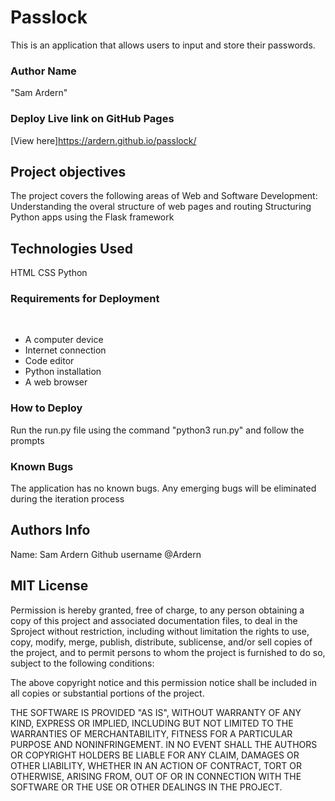 # Passlock

This is an application that allows users to input and store their passwords.

### Author Name
"Sam Ardern"

### Deploy Live link on GitHub Pages
[View here]https://ardern.github.io/passlock/
## Project objectives
The project covers the following areas of Web and Software Development:
Understanding the overal structure of web pages and routing
Structuring Python apps using the Flask framework

## Technologies Used
HTML
CSS
Python
### Requirements for Deployment
​
* A computer device
* Internet connection
* Code editor
* Python installation
* A web browser
### How to Deploy
Run the run.py file using the command "python3 run.py" and follow the prompts
### Known Bugs
The application has no known bugs. Any emerging bugs will be eliminated during the iteration process
## Authors Info
Name: Sam Ardern
Github username @Ardern

## MIT License
Permission is hereby granted, free of charge, to any person obtaining a copy of this project and associated documentation files, to deal in the Sproject without restriction, including without limitation the rights to use, copy, modify, merge, publish, distribute, sublicense, and/or sell copies of the project, and to permit persons to whom the project is furnished to do so, subject to the following conditions:

The above copyright notice and this permission notice shall be included in all copies or substantial portions of the project.

THE SOFTWARE IS PROVIDED "AS IS", WITHOUT WARRANTY OF ANY KIND, EXPRESS OR IMPLIED, INCLUDING BUT NOT LIMITED TO THE WARRANTIES OF MERCHANTABILITY, FITNESS FOR A PARTICULAR PURPOSE AND NONINFRINGEMENT. IN NO EVENT SHALL THE AUTHORS OR COPYRIGHT HOLDERS BE LIABLE FOR ANY CLAIM, DAMAGES OR OTHER LIABILITY, WHETHER IN AN ACTION OF CONTRACT, TORT OR OTHERWISE, ARISING FROM, OUT OF OR IN CONNECTION WITH THE SOFTWARE OR THE USE OR OTHER DEALINGS IN THE PROJECT.